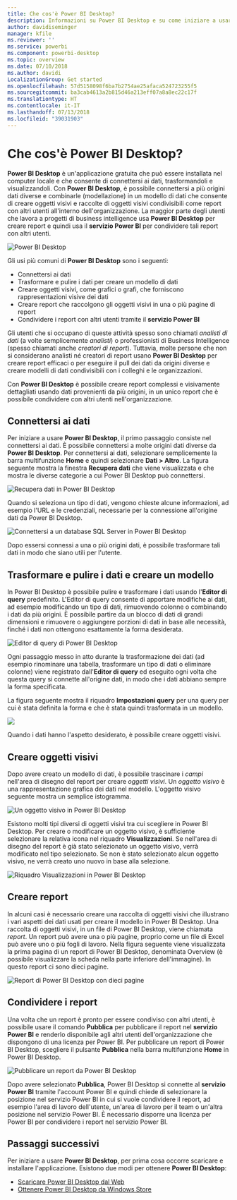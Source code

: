 ```yaml
---
title: Che cos'è Power BI Desktop?
description: Informazioni su Power BI Desktop e su come iniziare a usarlo
author: davidiseminger
manager: kfile
ms.reviewer: ''
ms.service: powerbi
ms.component: powerbi-desktop
ms.topic: overview
ms.date: 07/10/2018
ms.author: davidi
LocalizationGroup: Get started
ms.openlocfilehash: 57d5158098f6ba7b2754ae25afaca524723255f5
ms.sourcegitcommit: ba3cab4613a2b815d46a213eff07a8a8ec22c17f
ms.translationtype: HT
ms.contentlocale: it-IT
ms.lasthandoff: 07/13/2018
ms.locfileid: "39031903"
---
```

# <a name="what-is-power-bi-desktop"></a>Che cos'è Power BI Desktop?

**Power BI Desktop** è un'applicazione gratuita che può essere installata nel computer locale e che consente di connettersi ai dati, trasformandoli e visualizzandoli. Con **Power BI Desktop**, è possibile connettersi a più origini dati diverse e combinarle (modellazione) in un modello di dati che consente di creare oggetti visivi e raccolte di oggetti visivi condivisibili come report con altri utenti all'interno dell'organizzazione. La maggior parte degli utenti che lavora a progetti di business intelligence usa **Power BI Desktop** per creare report e quindi usa il **servizio Power BI** per condividere tali report con altri utenti.

![Power BI Desktop](media/desktop-what-is-desktop/what-is-desktop_01.png)

Gli usi più comuni di **Power BI Desktop** sono i seguenti:

* Connettersi ai dati
* Trasformare e pulire i dati per creare un modello di dati
* Creare oggetti visivi, come grafici o grafi, che forniscono rappresentazioni visive dei dati
* Creare report che raccolgono gli oggetti visivi in una o più pagine di report
* Condividere i report con altri utenti tramite il **servizio Power BI**

Gli utenti che si occupano di queste attività spesso sono chiamati *analisti di dati* (a volte semplicemente *analisti*) o professionisti di Business Intelligence (spesso chiamati anche *creatori di report*). Tuttavia, molte persone che non si considerano analisti né creatori di report usano **Power BI Desktop** per creare report efficaci o per eseguire il pull dei dati da origini diverse e creare modelli di dati condivisibili con i colleghi e le organizzazioni.

Con **Power BI Desktop** è possibile creare report complessi e visivamente dettagliati usando dati provenienti da più origini, in un unico report che è possibile condividere con altri utenti nell'organizzazione. 

## <a name="connect-to-data"></a>Connettersi ai dati
Per iniziare a usare **Power BI Desktop**, il primo passaggio consiste nel connettersi ai dati. È possibile connettersi a molte origini dati diverse da **Power BI Desktop**. Per connettersi ai dati, selezionare semplicemente la barra multifunzione **Home** e quindi selezionare **Dati > Altro**. La figura seguente mostra la finestra **Recupera dati** che viene visualizzata e che mostra le diverse categorie a cui Power BI Desktop può connettersi.

![Recupera dati in Power BI Desktop](media/desktop-what-is-desktop/what-is-desktop_02.png)

Quando si seleziona un tipo di dati, vengono chieste alcune informazioni, ad esempio l'URL e le credenziali, necessarie per la connessione all'origine dati da Power BI Desktop.

![Connettersi a un database SQL Server in Power BI Desktop](media/desktop-what-is-desktop/what-is-desktop_03.png)

Dopo essersi connessi a una o più origini dati, è possibile trasformare tali dati in modo che siano utili per l'utente.

## <a name="transform-and-clean-data-create-a-model"></a>Trasformare e pulire i dati e creare un modello

In Power BI Desktop è possibile pulire e trasformare i dati usando l'**Editor di query** predefinito. L'Editor di query consente di apportare modifiche ai dati, ad esempio modificando un tipo di dati, rimuovendo colonne o combinando i dati da più origini. È possibile partire da un blocco di dati di grandi dimensioni e rimuovere o aggiungere porzioni di dati in base alle necessità, finché i dati non ottengono esattamente la forma desiderata. 

![Editor di query di Power BI Desktop](media/desktop-getting-started/designer_gsg_editquery.png)

Ogni passaggio messo in atto durante la trasformazione dei dati (ad esempio rinominare una tabella, trasformare un tipo di dati o eliminare colonne) viene registrato dall'**Editor di query** ed eseguito ogni volta che questa query si connette all'origine dati, in modo che i dati abbiano sempre la forma specificata.

La figura seguente mostra il riquadro **Impostazioni query** per una query per cui è stata definita la forma e che è stata quindi trasformata in un modello.

 ![](media/desktop-getting-started/shapecombine_querysettingsfinished.png)

Quando i dati hanno l'aspetto desiderato, è possibile creare oggetti visivi. 

## <a name="create-visuals"></a>Creare oggetti visivi 

Dopo avere creato un modello di dati, è possibile trascinare i *campi* nell'area di disegno del report per creare *oggetti visivi*. Un *oggetto visivo* è una rappresentazione grafica dei dati nel modello. L'oggetto visivo seguente mostra un semplice istogramma. 

![Un oggetto visivo in Power BI Desktop](media/desktop-what-is-desktop/what-is-desktop_04.png)

Esistono molti tipi diversi di oggetti visivi tra cui scegliere in Power BI Desktop. Per creare o modificare un oggetto visivo, è sufficiente selezionare la relativa icona nel riquadro **Visualizzazioni**. Se nell'area di disegno del report è già stato selezionato un oggetto visivo, verrà modificato nel tipo selezionato. Se non è stato selezionato alcun oggetto visivo, ne verrà creato uno nuovo in base alla selezione.

![Riquadro Visualizzazioni in Power BI Desktop](media/desktop-what-is-desktop/what-is-desktop_05.png)

## <a name="create-reports"></a>Creare report

In alcuni casi è necessario creare una raccolta di oggetti visivi che illustrano i vari aspetti dei dati usati per creare il modello in Power BI Desktop. Una raccolta di oggetti visivi, in un file di Power BI Desktop, viene chiamata *report*. Un report può avere una o più pagine, proprio come un file di Excel può avere uno o più fogli di lavoro. Nella figura seguente viene visualizzata la prima pagina di un report di Power BI Desktop, denominata Overview (è possibile visualizzare la scheda nella parte inferiore dell'immagine). In questo report ci sono dieci pagine.

![Report di Power BI Desktop con dieci pagine](media/desktop-what-is-desktop/what-is-desktop_01.png)

## <a name="share-reports"></a>Condividere i report

Una volta che un report è pronto per essere condiviso con altri utenti, è possibile usare il comando **Pubblica** per pubblicare il report nel **servizio Power BI** e renderlo disponibile agli altri utenti dell'organizzazione che dispongono di una licenza per Power BI. Per pubblicare un report di Power BI Desktop, scegliere il pulsante **Pubblica** nella barra multifunzione **Home** in Power BI Desktop.

![Pubblicare un report da Power BI Desktop](media/desktop-what-is-desktop/what-is-desktop_06.png)

Dopo avere selezionato **Pubblica**, Power BI Desktop si connette al **servizio Power BI** tramite l'account Power BI e quindi chiede di selezionare la posizione nel servizio Power BI in cui si vuole condividere il report, ad esempio l'area di lavoro dell'utente, un'area di lavoro per il team o un'altra posizione nel servizio Power BI. È necessario disporre una licenza per Power BI per condividere i report nel servizio Power BI.


## <a name="next-steps"></a>Passaggi successivi

Per iniziare a usare **Power BI Desktop**, per prima cosa occorre scaricare e installare l'applicazione. Esistono due modi per ottenere **Power BI Desktop**:

* [Scaricare Power BI Desktop dal Web](desktop-get-the-desktop.md)
* [Ottenere Power BI Desktop da Windows Store](http://aka.ms/pbidesktopstore)
